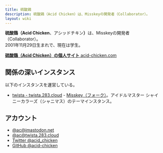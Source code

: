 ```yaml
---
title: 硫酸鶏
description: 硫酸鶏（Acid Chicken）は、Misskeyの開発者（Collaborator）。
layout: wiki
---
```

**硫酸鶏（Acid Chicken**、アシッドチキン<b>）</b>は、Misskeyの開発者（Collaborator）。  
2001年11月29日生まれで、現在は学生。

[**硫酸鶏（Acid Chicken）の個人サイト** acid-chicken.com](https://acid-chicken.com)

## 関係の深いインスタンス
以下のインスタンスを運営している。

- [twista - twista.283.cloud](https://twista.283.cloud) - [Misskey（フォーク）](../../../forks/)。アイドルマスター シャイニーカラーズ（シャニマス）のテーマインスタンス。

## アカウント
- [@ac@imastodon.net](https://imastodon.net/@ac)
- [@ac@twista.283.cloud](https://twista.283.cloud/@ac)
- [Twitter @acid_chicken](https://twitter.com/acid_chicken)
- [GitHub @acid-chicken](https://github.com/acid-chicken)

